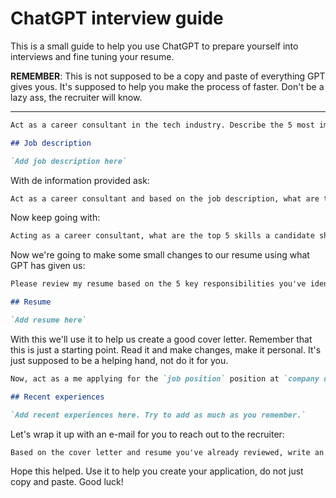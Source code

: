 # ChatGPT interview guide

This is a small guide to help you use ChatGPT to prepare yourself into interviews and fine tuning your resume.

**REMEMBER**: This is not supposed to be a copy and paste of everything GPT gives yous. It's supposed to help you make the process of faster. Don't be a lazy ass, the recruiter will know.

------

```markdown
Act as a career consultant in the tech industry. Describe the 5 most important responsibilities for the `job position` at `company name`.

## Job description

`Add job description here`
```

With de information provided ask:

```markdown
Act as a career consultant and based on the job description, what are the top 3 challenges a professional would face in their daily work in this role?
```

Now keep going with:

```markdown
Acting as a career consultant, what are the top 5 skills a candidate should possess to stand out during the selection process for this opportunity?
```

Now we're going to make some small changes to our resume using what GPT has given us:

```markdown
Please review my resume based on the 5 key responsibilities you've identified for the `job position` position at Soutag, the 3 biggest challenges, and the 5 skills needed to stand out. Here is the information from my resume:

## Resume

`Add resume here`
```

With this we'll use it to help us create a good cover letter. Remember that this is just a starting point. Read it and make changes, make it personal. It's just supposed to be a helping hand, not do it for you.

```markdown
Now, act as a me applying for the `job position` position at `company name`. Write a cover letter for this role, focusing on the main challenges identified. Include points about your previous work experience to demonstrate that you have what it takes to tackle these challenges and that you have solid expertise in this field. Do not make up any information. Keep the letter under 300 words, with a casual yet professional tone. The first paragraph should grab the recruiters' attention. Here are your most recent experiences:

## Recent experiences

`Add recent experiences here. Try to add as much as you remember.`
```

Let's wrap it up with an e-mail for you to reach out to the recruiter:

```markdown
Based on the cover letter and resume you've already reviewed, write an email introducing yourself to the recruiter for the `job position` position at `company name`. Keep the tone casual, with a maximum of 150 words. Explain why you're the ideal candidate for the role, and mention that you’ve attached your resume to the email.
```

Hope this helped. Use it to help you create your application, do not just copy and paste. Good luck!

